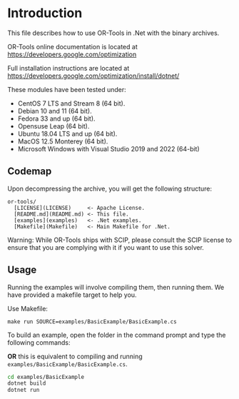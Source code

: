 # Introduction

This file describes how to use OR-Tools in .Net with the binary archives.

OR-Tools online documentation is located at https://developers.google.com/optimization

Full installation instructions are located at https://developers.google.com/optimization/install/dotnet/

These modules have been tested under:

  - CentOS 7 LTS and Stream 8 (64 bit).
  - Debian 10 and 11 (64 bit).
  - Fedora 33 and up (64 bit).
  - Opensuse Leap (64 bit).
  - Ubuntu 18.04 LTS and up (64 bit).
  - MacOS 12.5 Monterey (64 bit).
  - Microsoft Windows with Visual Studio 2019 and 2022 (64-bit)

## Codemap

Upon decompressing the archive, you will get the following structure:

```
or-tools/
  [LICENSE](LICENSE)     <- Apache License.
  [README.md](README.md) <- This file.
  [examples](examples)   <- .Net examples.
  [Makefile](Makefile)   <- Main Makefile for .Net.
```

Warning: While OR-Tools ships with SCIP, please consult the SCIP license
to ensure that you are complying with it if you want to use this solver.

## Usage

Running the examples will involve compiling them, then running them.
We have provided a makefile target to help you.

Use Makefile:

```shell
make run SOURCE=examples/BasicExample/BasicExample.cs
```

To build an example, open the folder in the command prompt and type the following commands:

**OR** this is equivalent to compiling and running
`examples/BasicExample/BasicExample.cs`.

```sh
cd examples/BasicExample
dotnet build
dotnet run
```
